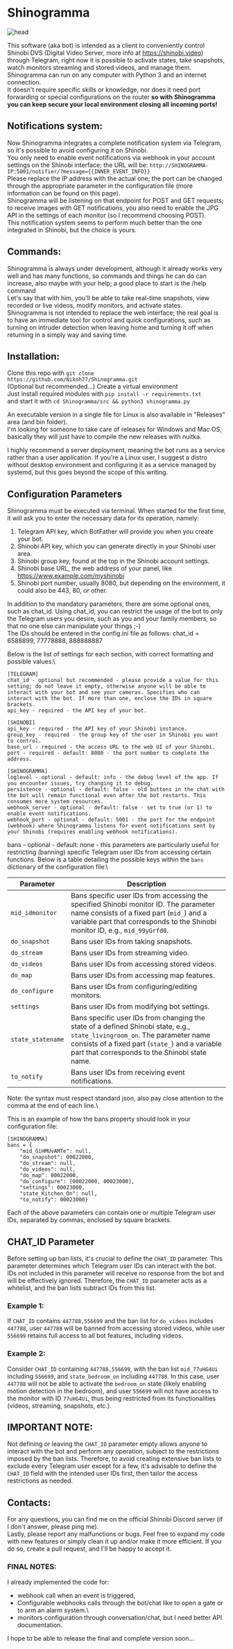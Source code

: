 # Shinogramma
![head](https://github.com/Nikoh77/Shinogramma/assets/7826178/8ce40f79-014d-4289-9ebb-987ef0b2352a)

This software (aka bot) is intended as a client to conveniently control Shinobi DVS (Digital Video Server, more info at https://shinobi.video) through Telegram, right now it is possible to activate states, take snapshots, watch monitors streaming and stored videos, and manage them.
Shinogramma can run on any computer with Python 3 and an internet connection.\
It doesn't require specific skills or knowledge, nor does it need port forwarding or special configurations on the router <b>so with Shinogramma you can keep secure your local environment closing all incoming ports!</b>

## Notifications system:
Now Shinogramma integrates a complete notification system via Telegram, so it's possible to avoid configuring it on Shinobi.\
You only need to enable event notifications via webhook in your account settings on the Shinobi interface; the URL will be:
`http://SHINOGRAMMA-IP:5001/notifier/?message={{INNER_EVENT_INFO}}`\
Please replace the IP address with the actual one; the port can be changed through the appropriate parameter in the configuration file (more information can be found on this page).\
Shinogramma will be listening on that endpoint for POST and GET requests; to receive images with GET notifications, you also need to enable the JPG API in the settings of each monitor (so I recommend choosing POST).\
This notification system seems to perform much better than the one integrated in Shinobi, but the choice is yours.
## Commands:
Shinogramma is always under development, although it already works very well and has many functions, so commands and things he can do can increase, also maybe with your help; a good place to start is the /help command\
Let's say that with him, you'll be able to take real-time snapshots, view recorded or live videos, modify monitors, and activate states.\
Shinogramma is not intended to replace the web interface; the real goal is to have an immediate tool for control and quick configurations, such as turning on intruder detection when leaving home and turning it off when returning in a simply way and saving time.
## Installation:
Clone this repo with ```git clone https://github.com/Nikoh77/Shinogramma.git```\
(Optional but recommended...) Create a virtual environment\
Just install required modules with ```pip install -r requirements.txt```\
and start it with ```cd Shinogramma/src && python3 shinogramma.py```

An executable version in a single file for Linux is also available in "Releases" area (and bin folder).\
I'm looking for someone to take care of releases for Windows and Mac OS, basically they will just have to compile the new releases with nuitka.

I highly recommend a server deployment, meaning the bot runs as a service rather than a user application. If you're a Linux user, I suggest a distro without desktop environment and configuring it as a service managed by systemd, but this goes beyond the scope of this writing.

## Configuration Parameters
Shinogramma must be executed via terminal.
When started for the first time, it will ask you to enter the necessary data for its operation, namely:
1) Telegram API key, which BotFather will provide you when you create your bot.
2) Shinobi API key, which you can generate directly in your Shinobi user area.
3) Shinobi group key, found at the top in the Shinobi account settings.
4) Shinobi base URL, the web address of your panel, like https://www.example.com/myshinobi
5) Shinobi port number, usually 8080, but depending on the environment, it could also be 443, 80, or other.

In addition to the mandatory parameters, there are some optional ones, such as chat_id.
Using chat_id, you can restrict the usage of the bot to only the Telegram users you desire, such as you and your family members, so that no one else can manipulate your things ;-)\
The IDs should be entered in the config.ini file as follows:
chat_id = 6588899, 77778888, 888888887

Below is the list of settings for each section, with correct formatting and possible values:\
```
[TELEGRAM]
chat_id - optional but recommended - please provide a value for this setting; do not leave it empty, otherwise anyone will be able to interact with your bot and see your cameras. Specifies who can interact with the bot. If more than one, enclose the IDs in square brackets.
api_key - required - the API key of your bot.

[SHINOBI]
api_key - required - the API key of your Shinobi instance.
group_key - required - the group key of the user in Shinobi you want to control.
base_url - required - the access URL to the web UI of your Shinobi.
port - required - default: 8080 - the port number to complete the address.

[SHINOGRAMMA]
loglevel - optional - default: info - the debug level of the app. If you encounter issues, try changing it to debug.
persistence - optional - default: false - old buttons in the chat with the bot will remain functional even after the bot restarts. This consumes more system resources.
webhook_server - optional - default: false - set to true (or 1) to enable event notifications.
webhook_port - optional - default: 5001 - the port for the endpoint (webhook) where Shinogramma listens for event notifications sent by your Shinobi (requires enabling webhook notifications).
```

bans - optional - default: none - this parameters are particularly useful for restricting (banning) specific Telegram user IDs from accessing certain functions.
Below is a table detailing the possible keys within the `bans` dictionary of the configuration file:\

| Parameter         | Description |
|-------------------|-------------|
| `mid_idmonitor`   | Bans specific user IDs from accessing the specified Shinobi monitor ID. The parameter name consists of a fixed part (`mid_`) and a variable part that corresponds to the Shinobi monitor ID, e.g., `mid_99yGrfd0`. |
| `do_snapshot`     | Bans user IDs from taking snapshots. |
| `do_stream`       | Bans user IDs from streaming video. |
| `do_videos`       | Bans user IDs from accessing stored videos. |
| `do_map`          | Bans user IDs from accessing map features. |
| `do_configure`    | Bans user IDs from configuring/editing monitors. |
| `settings`        | Bans user IDs from modifying bot settings. |
| `state_statename` | Bans specific user IDs from changing the state of a defined Shinobi state, e.g., `state_livingroom_on`. The parameter name consists of a fixed part (`state_`) and a variable part that corresponds to the Shinobi state name. |
| `to_notify`       | Bans user IDs from receiving event notifications. |

Note: the syntax must respect standard json, also pay close attention to the comma at the end of each line.\

This is an example of how the bans property should look in your configuration file:
```
[SHINOGRAMMA]
bans = {
	"mid_GiHMUvAMTe": null,
	"do_snapshot": 00022000,
	"do_stream": null,
	"do_videos": null,
	"do_map": 00022000,
	"do_configure": [00022000, 00023000],
	"settings": 00023000,
	"state_Kitchen_On": null,
	"to_notify": 00023000}
```
Each of the above parameters can contain one or multiple Telegram user IDs, separated by commas, enclosed by square brackets.

## CHAT_ID Parameter
Before setting up ban lists, it's crucial to define the `CHAT_ID` parameter. This parameter determines which Telegram user IDs can interact with the bot. IDs not included in this parameter will receive no response from the bot and will be effectively ignored. Therefore, the `CHAT_ID` parameter acts as a whitelist, and the ban lists subtract IDs from this list.

### Example 1:
If `CHAT_ID` contains `447788,556699` and the ban list for `do_videos` includes `447788`, user `447788` will be banned from accessing stored videos, while user `556699` retains full access to all bot features, including videos.

### Example 2:
Consider `CHAT_ID` containing `447788,556699`, with the ban list `mid_77uHG4Ui` including `556699`, and `state_bedroom_on` including `447788`. In this case, user `447788` will not be able to activate the `bedroom_on` state (likely enabling motion detection in the bedroom), and user `556699` will not have access to the monitor with ID `77uHG4Ui`, thus being restricted from its functionalities (videos, streaming, snapshots, etc.).

## IMPORTANT NOTE:
Not defining or leaving the `CHAT_ID` parameter empty allows anyone to interact with the bot and perform any operation, subject to the restrictions imposed by the ban lists. Therefore, to avoid creating extensive ban lists to exclude every Telegram user except for a few, it's advisable to define the `CHAT_ID` field with the intended user IDs first, then tailor the access restrictions as needed.

## Contacts:
For any questions, you can find me on the official Shinobi Discord server (if I don't answer, please ping me).\
Lastly, please report any malfunctions or bugs.
Feel free to expand my code with new features or simply clean it up and/or make it more efficient. If you do so, create a pull request, and I'll be happy to accept it.

### FINAL NOTES:
I already implemented the code for:
* webhook call when an event is triggered,
* Configurable webhooks calls through the bot/chat like to open a gate or to arm an alarm system.\
* monitors configuration through conversation/chat, but I need better API documentation.


I hope to be able to release the final and complete version soon...
